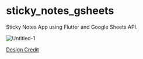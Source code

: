 # sticky_notes_gsheets

Sticky Notes App using Flutter and Google Sheets API.

![Untitled-1](https://user-images.githubusercontent.com/86146554/156328717-2e5237bf-3cf4-49bf-b0d0-b6733a008620.png)

[Design Credit](https://www.youtube.com/c/MitchKoko)
